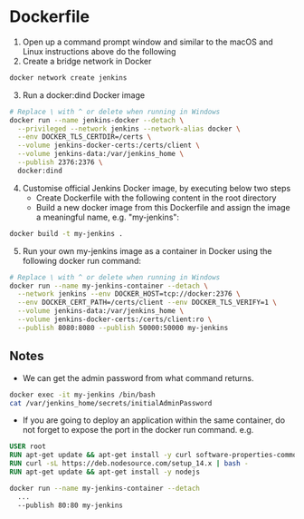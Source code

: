 # Dockerfile

1. Open up a command prompt window and similar to the macOS and Linux instructions above do the following
2. Create a bridge network in Docker

```bash
docker network create jenkins
```

3. Run a docker:dind Docker image

```bash
# Replace \ with ^ or delete when running in Windows
docker run --name jenkins-docker --detach \
  --privileged --network jenkins --network-alias docker \
  --env DOCKER_TLS_CERTDIR=/certs \
  --volume jenkins-docker-certs:/certs/client \
  --volume jenkins-data:/var/jenkins_home \
  --publish 2376:2376 \
  docker:dind
```

4. Customise official Jenkins Docker image, by executing below two steps
   - Create Dockerfile with the following content in the root directory
   - Build a new docker image from this Dockerfile and assign the image a meaningful name, e.g. "my-jenkins":

```bash
docker build -t my-jenkins .
```

5. Run your own my-jenkins image as a container in Docker using the following docker run command:

```bash
# Replace \ with ^ or delete when running in Windows
docker run --name my-jenkins-container --detach \
  --network jenkins --env DOCKER_HOST=tcp://docker:2376 \
  --env DOCKER_CERT_PATH=/certs/client --env DOCKER_TLS_VERIFY=1 \
  --volume jenkins-data:/var/jenkins_home \
  --volume jenkins-docker-certs:/certs/client:ro \
  --publish 8080:8080 --publish 50000:50000 my-jenkins
```

## Notes

- We can get the admin password from what command returns.

```bash
docker exec -it my-jenkins /bin/bash
cat /var/jenkins_home/secrets/initialAdminPassword
```

- If you are going to deploy an application within the same container, do not forget to expose the port in the docker run command. e.g.

```Dockerfile
USER root
RUN apt-get update && apt-get install -y curl software-properties-common
RUN curl -sL https://deb.nodesource.com/setup_14.x | bash -
RUN apt-get update && apt-get install -y nodejs
```

```bash
docker run --name my-jenkins-container --detach
  ...
  --publish 80:80 my-jenkins
```
